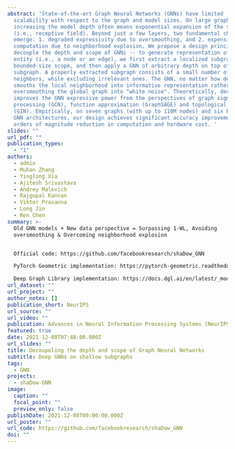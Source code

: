 ```yaml
---
abstract: 'State-of-the-art Graph Neural Networks (GNNs) have limited
  scalability with respect to the graph and model sizes. On large graphs,
  increasing the model depth often means exponential expansion of the scope
  (i.e., receptive field). Beyond just a few layers, two fundamental challenges
  emerge: 1. degraded expressivity due to oversmoothing, and 2. expensive
  computation due to neighborhood explosion. We propose a design principle to
  decouple the depth and scope of GNNs -- to generate representation of a target
  entity (i.e., a node or an edge), we first extract a localized subgraph as the
  bounded-size scope, and then apply a GNN of arbitrary depth on top of the
  subgraph. A properly extracted subgraph consists of a small number of critical
  neighbors, while excluding irrelevant ones. The GNN, no matter how deep it is,
  smooths the local neighborhood into informative representation rather than
  oversmoothing the global graph into "white noise". Theoretically, decoupling
  improves the GNN expressive power from the perspectives of graph signal
  processing (GCN), function approximation (GraphSAGE) and topological learning
  (GIN). Empirically, on seven graphs (with up to 110M nodes) and six backbone
  GNN architectures, our design achieves significant accuracy improvement with
  orders of magnitude reduction in computation and hardware cost. '
slides: ""
url_pdf: ""
publication_types:
  - "1"
authors:
  - admin
  - Muhan Zhang
  - Yinglong Xia
  - Ajitesh Srivastava
  - Andrey Malevich
  - Rajgopal Kannan
  - Viktor Prasanna
  - Long Jin
  - Ren Chen
summary: >-
  Old GNN models + New data perspective = Surpassing 1-WL, Avoiding
  oversmoothing & Overcoming neighborhood explosion


  Official code: https://github.com/facebookresearch/shaDow_GNN

  PyTorch Geometric implementation: https://pytorch-geometric.readthedocs.io/en/latest/modules/loader.html#torch_geometric.loader.ShaDowKHopSampler

  Deep Graph Library implementation: https://docs.dgl.ai/en/latest/_modules/dgl/dataloading/shadow.html
url_dataset: ""
url_project: ""
author_notes: []
publication_short: NeurIPS
url_source: ""
url_video: ""
publication: Advances in Neural Information Processing Systems (NeurIPS)
featured: true
date: 2021-12-08T07:48:00.000Z
url_slides: ""
title: Decoupoling the depth and scope of Graph Neural Networks
subtitle: Deep GNNs on shallow subgraphs
tags:
  - GNN
projects:
  - shaDow-GNN
image:
  caption: ""
  focal_point: ""
  preview_only: false
publishDate: 2021-12-08T00:00:00.000Z
url_poster: ""
url_code: https://github.com/facebookresearch/shaDow_GNN
doi: ""
---
```

